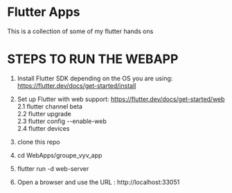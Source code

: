 # Flutter Apps
This is a collection of some of my flutter hands ons


# STEPS TO RUN THE WEBAPP
1. Install Flutter SDK depending on the OS you are using: https://flutter.dev/docs/get-started/install
2. Set up Flutter with web support: https://flutter.dev/docs/get-started/web <br />
  2.1 flutter channel beta<br />
  2.2 flutter upgrade<br />
  2.3 flutter config --enable-web<br />
  2.4 flutter devices<br />
  
 3. clone this repo 
 4. cd WebApps/groupe_vyv_app
 5. flutter run -d web-server
 6. Open a browser and use the URL : http://localhost:33051
